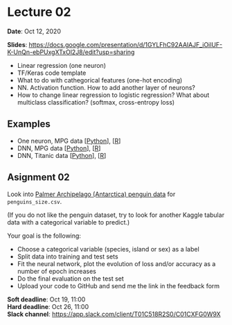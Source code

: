 # Lecture 02

**Date**: Oct 12, 2020

**Slides**: https://docs.google.com/presentation/d/1GYLFhC92AAlAJF_iOilUF-K-UnQn-ebPUxgXTxOl2J8/edit?usp=sharing

* Linear regression (one neuron)
* TF/Keras code template
* What to do with cathegorical features (one-hot encoding)
* NN. Activation function. How to add another layer of neurons?
* How to change linear regression to logistic regression? What about multiclass classification? (softmax, cross-entropy loss)

## Examples

* One neuron, MPG data [[Python](01_one_neuron_and_MPG_dataset.ipynb)], [[R](01_one_neuron_and_MPG_dataset.R)]
* DNN, MPG data [[Python](02_dense_neural_network_and_MPG_dataset.ipynb)], [[R](02_dense_neural_network_and_MPG_dataset.R)]
* DNN, Titanic data [[Python](03_dense_neural_network_and_Titanic_dataset.ipynb)], [[R](03_dense_neural_network_and_Titanic_dataset.R)]

## Asignment 02

Look into [Palmer Archipelago (Antarctica) penguin data](https://www.kaggle.com/parulpandey/palmer-archipelago-antarctica-penguin-data) for `penguins_size.csv`. 

(If you do not like the penguin dataset, try to look for another Kaggle tabular data with a categorical variable to predict.)

Your goal is the following:

* Choose a categorical variable (species, island or sex) as a label
* Split data into training and test sets
* Fit the neural network, plot the evolution of loss and/or accuracy as a number of epoch increases
* Do the final evaluation on the test set
* Upload your code to GitHub and send me the link in the feedback form

**Soft deadline**: Oct 19, 11:00  
**Hard deadline**: Oct 26, 11:00   
**Slack channel**: https://app.slack.com/client/T01C518R2S0/C01CXFG0W9X
